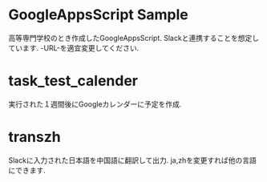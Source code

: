 
# GoogleAppsScript Sample
高等専門学校のとき作成したGoogleAppsScript.
Slackと連携することを想定しています.
-URL-を適宜変更してください.

# task_test_calender
実行された１週間後にGoogleカレンダーに予定を作成.

# transzh
Slackに入力された日本語を中国語に翻訳して出力.
ja,zhを変更すれば他の言語にできます.
